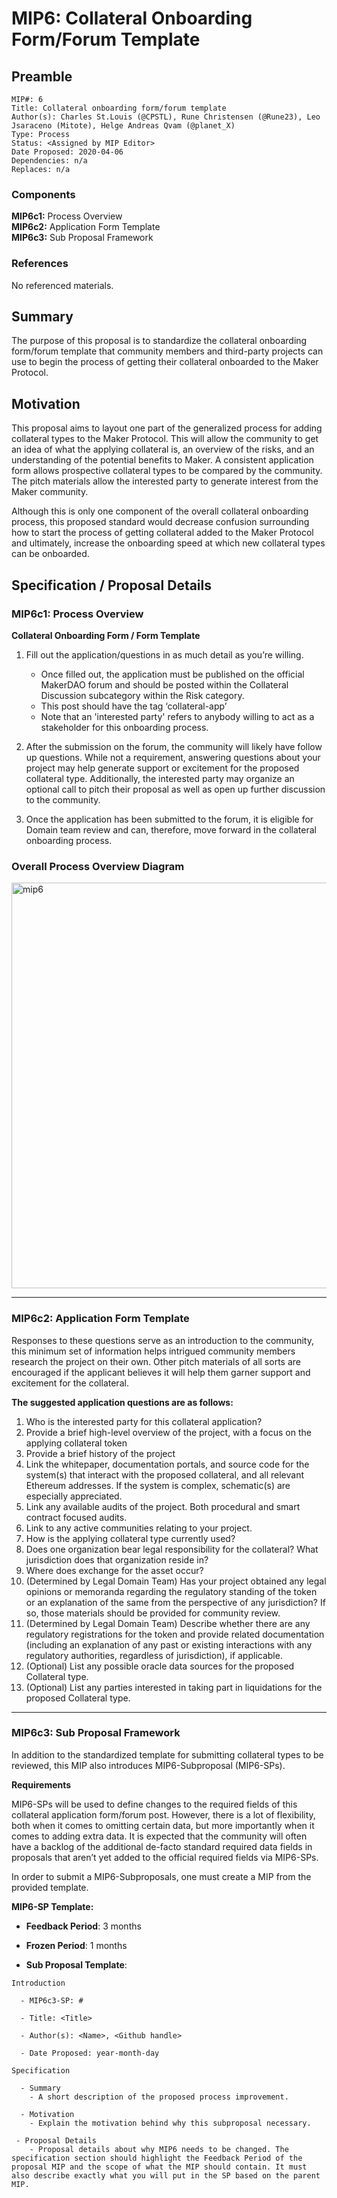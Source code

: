# MIP6: Collateral Onboarding Form/Forum Template

## Preamble
```
MIP#: 6
Title: Collateral onboarding form/forum template
Author(s): Charles St.Louis (@CPSTL), Rune Christensen (@Rune23), Leo Jsaraceno (Mitote), Helge Andreas Qvam (@planet_X)
Type: Process
Status: <Assigned by MIP Editor>
Date Proposed: 2020-04-06
Dependencies: n/a
Replaces: n/a
```

### Components
**MIP6c1:** Process Overview  
**MIP6c2:** Application Form Template  
**MIP6c3:** Sub Proposal Framework  

### References
No referenced materials.

## Summary

The purpose of this proposal is to standardize the collateral onboarding form/forum template that community members and third-party projects can use to begin the process of getting their collateral onboarded to the Maker Protocol.

## Motivation

This proposal aims to layout one part of the generalized process for adding collateral types to the Maker Protocol. This will allow the community to get an idea of what the applying collateral is, an overview of the risks, and an understanding of the potential benefits to Maker. A consistent application form allows prospective collateral types to be compared by the community. The pitch materials allow the interested party to generate interest from the Maker community.

Although this is only one component of the overall collateral onboarding process, this proposed standard would decrease confusion surrounding how to start the process of getting collateral added to the Maker Protocol and ultimately, increase the onboarding speed at which new collateral types can be onboarded.

## Specification / Proposal Details

### MIP6c1: Process Overview

**Collateral Onboarding Form / Form Template**
1.  Fill out the application/questions in as much detail as you’re willing.
    

	-   Once filled out, the application must be published on the official MakerDAO forum and should be posted within the Collateral Discussion subcategory within the Risk category.
	-   This post should have the tag ‘collateral-app’
	-   Note that an 'interested party' refers to anybody willing to act as a stakeholder for this onboarding process.
    

2.  After the submission on the forum, the community will likely have follow up questions. While not a requirement, answering questions about your project may help generate support or excitement for the proposed collateral type. Additionally, the interested party may organize an optional call to pitch their proposal as well as open up further discussion to the community. 
    
3.  Once the application has been submitted to the forum, it is eligible for Domain team review and can, therefore, move forward in the collateral onboarding process.
    

### Overall Process Overview Diagram

<img width="649" alt="mip6" src="https://user-images.githubusercontent.com/32653033/79087563-ad136e00-7d0d-11ea-89b2-679747275ecf.png">

---
### MIP6c2: Application Form Template

Responses to these questions serve as an introduction to the community, this minimum set of information helps intrigued community members research the project on their own. Other pitch materials of all sorts are encouraged if the applicant believes it will help them garner support and excitement for the collateral.

**The suggested application questions are as follows:**

1. Who is the interested party for this collateral application?
2. Provide a brief high-level overview of the project, with a focus on the applying collateral token
3. Provide a brief history of the project
4. Link the whitepaper, documentation portals, and source code for the system(s) that interact with the proposed collateral, and all relevant Ethereum addresses. If the system is complex, schematic(s) are especially appreciated.
5. Link any available audits of the project. Both procedural and smart contract focused audits. 
6. Link to any active communities relating to your project.
7. How is the applying collateral type currently used?
8. Does one organization bear legal responsibility for the collateral? What jurisdiction does that organization reside in?
9. Where does exchange for the asset occur?
10. (Determined by Legal Domain Team) Has your project obtained any legal opinions or memoranda regarding the regulatory standing of the token or an explanation of the same from the perspective of any jurisdiction? If so, those materials should be provided for community review.
11. (Determined by Legal Domain Team) Describe whether there are any regulatory registrations for the token and provide related documentation (including an explanation of any past or existing interactions with any regulatory authorities, regardless of jurisdiction), if applicable.
12. (Optional) List any possible oracle data sources for the proposed Collateral type.
13. (Optional) List any parties interested in taking part in liquidations for the proposed Collateral type.

    
---
### MIP6c3: Sub Proposal Framework

In addition to the standardized template for submitting collateral types to be reviewed, this MIP also introduces MIP6-Subproposal (MIP6-SPs).

**Requirements**

MIP6-SPs will be used to define changes to the required fields of this collateral application form/forum post. However, there is a lot of flexibility, both when it comes to omitting certain data, but more importantly when it comes to adding extra data. It is expected that the community will often have a backlog of the additional de-facto standard required data fields in proposals that aren’t yet added to the official required fields via MIP6-SPs.

In order to submit a MIP6-Subproposals, one must create a MIP from the provided template.

**MIP6-SP Template:**  

- **Feedback Period**: 3 months

- **Frozen Period**: 1 months

- **Sub Proposal Template**:




```
Introduction 

  - MIP6c3-SP: #

  - Title: <Title>

  - Author(s): <Name>, <Github handle>

  - Date Proposed: year-month-day

Specification 

  - Summary
    - A short description of the proposed process improvement.

  - Motivation
    - Explain the motivation behind why this subproposal necessary.

 - Proposal Details
    - Proposal details about why MIP6 needs to be changed. The specification section should highlight the Feedback Period of the proposal MIP and the scope of what the MIP should contain. It must also describe exactly what you will put in the SP based on the parent MIP.
